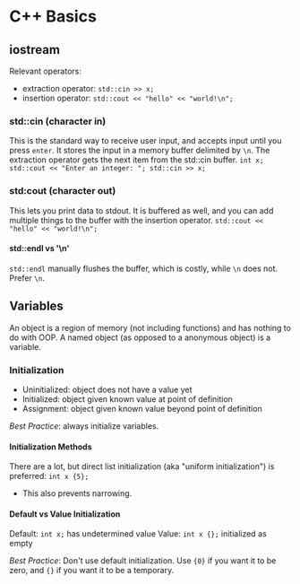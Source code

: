 # C++ Basics
## iostream
Relevant operators:
- extraction operator: `std::cin >> x;`
- insertion operator: `std::cout << "hello" << "world!\n";`

### std::cin (character in)
This is the standard way to receive user input, and accepts input until you press `enter`.
It stores the input in a memory buffer delimited by `\n`. The extraction operator gets the next item from the std::cin buffer.
`int x;
std::cout << "Enter an integer: ";
std::cin >> x;`

### std:cout (character out)
This lets you print data to stdout. It is buffered as well, and you can add multiple things to the buffer with the insertion operator.
`std::cout << "hello" << "world!\n";`

#### std::endl vs '\n'
`std::endl` manually flushes the buffer, which is costly, while `\n` does not. Prefer `\n`.

## Variables
An object is a region of memory (not including functions) and has nothing to do with OOP. A named object (as opposed to a anonymous
object) is a variable.

### Initialization
- Uninitialized: object does not have a value yet
- Initialized: object given known value at point of definition
- Assignment: object given known value beyond point of definition

*Best Practice*: always initialize variables.

#### Initialization Methods
There are a lot, but direct list initialization (aka "uniform initialization") is preferred: `int x {5};`
- This also prevents narrowing.

#### Default vs Value Initialization
Default: `int x;` has undetermined value
Value: `int x {};` initialized as empty

*Best Practice*: Don't use default initialization. Use `{0}` if you want it to be zero, and `{}` if you want it to be a temporary.
